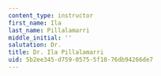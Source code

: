 ```yaml
---
content_type: instructor
first_name: Ila
last_name: Pillalamarri
middle_initial: ''
salutation: Dr.
title: Dr. Ila Pillalamarri
uid: 5b2ee345-d759-0575-5f10-76db94266de7
---
```

